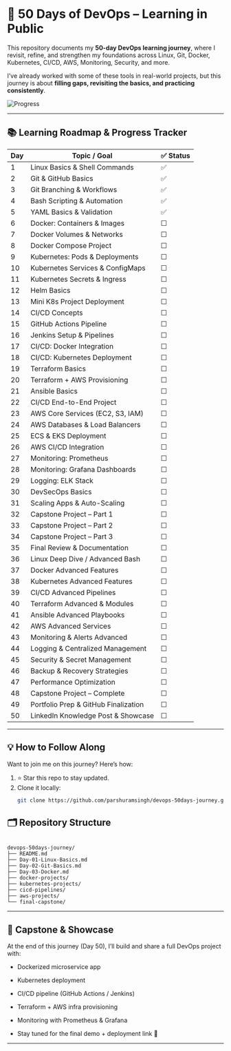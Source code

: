 # 🚀 50 Days of DevOps – Learning in Public  

This repository documents my **50-day DevOps learning journey**, where I revisit, refine, and strengthen my foundations across Linux, Git, Docker, Kubernetes, CI/CD, AWS, Monitoring, Security, and more.  

I’ve already worked with some of these tools in real-world projects, but this journey is about **filling gaps, revisiting the basics, and practicing consistently**.  

![Progress](https://img.shields.io/badge/Progress-5%2F50-brightgreen?style=for-the-badge)

---

## 📚 Learning Roadmap & Progress Tracker  

| Day | Topic / Goal | ✅ Status |
|-----|--------------|-----------|
| 1   | Linux Basics & Shell Commands | ✅ |
| 2   | Git & GitHub Basics | ✅ |
| 3   | Git Branching & Workflows | ✅ |
| 4   | Bash Scripting & Automation | ✅ |
| 5   | YAML Basics & Validation | ✅ |
| 6   | Docker: Containers & Images | ☐ |
| 7   | Docker Volumes & Networks | ☐ |
| 8   | Docker Compose Project | ☐ |
| 9   | Kubernetes: Pods & Deployments | ☐ |
| 10  | Kubernetes Services & ConfigMaps | ☐ |
| 11  | Kubernetes Secrets & Ingress | ☐ |
| 12  | Helm Basics | ☐ |
| 13  | Mini K8s Project Deployment | ☐ |
| 14  | CI/CD Concepts | ☐ |
| 15  | GitHub Actions Pipeline | ☐ |
| 16  | Jenkins Setup & Pipelines | ☐ |
| 17  | CI/CD: Docker Integration | ☐ |
| 18  | CI/CD: Kubernetes Deployment | ☐ |
| 19  | Terraform Basics | ☐ |
| 20  | Terraform + AWS Provisioning | ☐ |
| 21  | Ansible Basics | ☐ |
| 22  | CI/CD End-to-End Project | ☐ |
| 23  | AWS Core Services (EC2, S3, IAM) | ☐ |
| 24  | AWS Databases & Load Balancers | ☐ |
| 25  | ECS & EKS Deployment | ☐ |
| 26  | AWS CI/CD Integration | ☐ |
| 27  | Monitoring: Prometheus | ☐ |
| 28  | Monitoring: Grafana Dashboards | ☐ |
| 29  | Logging: ELK Stack | ☐ |
| 30  | DevSecOps Basics | ☐ |
| 31  | Scaling Apps & Auto-Scaling | ☐ |
| 32  | Capstone Project – Part 1 | ☐ |
| 33  | Capstone Project – Part 2 | ☐ |
| 34  | Capstone Project – Part 3 | ☐ |
| 35  | Final Review & Documentation | ☐ |
| 36  | Linux Deep Dive / Advanced Bash | ☐ |
| 37  | Docker Advanced Features | ☐ |
| 38  | Kubernetes Advanced Features | ☐ |
| 39  | CI/CD Advanced Pipelines | ☐ |
| 40  | Terraform Advanced & Modules | ☐ |
| 41  | Ansible Advanced Playbooks | ☐ |
| 42  | AWS Advanced Services | ☐ |
| 43  | Monitoring & Alerts Advanced | ☐ |
| 44  | Logging & Centralized Management | ☐ |
| 45  | Security & Secret Management | ☐ |
| 46  | Backup & Recovery Strategies | ☐ |
| 47  | Performance Optimization | ☐ |
| 48  | Capstone Project – Complete | ☐ |
| 49  | Portfolio Prep & GitHub Finalization | ☐ |
| 50  | LinkedIn Knowledge Post & Showcase | ☐ |

---

## 💡 How to Follow Along  

Want to join me on this journey? Here’s how:  
1. ⭐ Star this repo to stay updated.  
2. Clone it locally:  
   ```bash
   git clone https://github.com/parshuramsingh/devops-50days-journey.git

## 🗂 Repository Structure
```

devops-50days-journey/
├── README.md
├── Day-01-Linux-Basics.md
├── Day-02-Git-Basics.md
├── Day-03-Docker.md
├── docker-projects/
├── kubernetes-projects/
├── cicd-pipelines/
├── aws-projects/
└── final-capstone/
```

---
## 🎯 Capstone & Showcase

At the end of this journey (Day 50), I’ll build and share a full DevOps project with:

- Dockerized microservice app

- Kubernetes deployment

- CI/CD pipeline (GitHub Actions / Jenkins)

- Terraform + AWS infra provisioning

- Monitoring with Prometheus & Grafana

- Stay tuned for the final demo + deployment link 🚀
---



